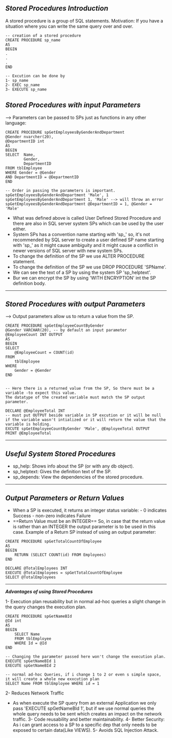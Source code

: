 ***Stored Procedures Introduction***
--
A stored procedure is a group of SQL statements.
Motivation: If you have a situation where you can write the same query over and over.

```
-- creation of a stored procedure
CREATE PROCEDURE sp_name 
AS 
BEGIN
.
.
.
END

-- Excution can be done by
1- sp_name
2- EXEC sp_name
3- EXECUTE sp_name
```

***Stored Procedures with input Parameters***
--
--> Parameters can be passed to SPs just as functions in any other language:

```
CREATE PROCEDURE spGetEmployeesByGenderAndDepartment
@Gender nvarcher(20),
@DepartmentID int
AS
BEGIN
SELECT  Name,
		Gender,
		DepartmentID
FROM tblEmployee
WHERE Gender = @Gender
AND DepartmentID = @DepartmentID
END

-- Order in passing the parameters is important.
spGetEmployeesByGenderAndDepartment 'Male', 1
spGetEmployeesByGenderAndDepartment 1, 'Male' --> will throw an error 
spGetEmployeesByGenderAndDepartment @DepartmentID = 1, @Gender = 'Male'
```

-  What was defined above is called User Defined Stored Procedure and there are also in SQL server system SPs which can be used by the user either. 
-  System SPs has a convention name starting with 'sp_' so, it's not recommended by SQL server to create a user defined SP name starting with 'sp_' as it might cause ambiguity and it might cause a conflict in newer versions of SQL server with new system SPs. 
-  To change the definition of the SP we use ALTER PROCEDURE statement.
-  To change the definition of the SP we use DROP PROCEDURE 'SPName'.
-  We can see the text of a SP by using the system SP 'sp_helptext'.
-  Bur we can encrypt the SP by using 'WITH ENCRYPTION' int the SP definition body. 
---
***Stored Procedures with output Parameters***
--
--> Output parameters allow us to return a value from the SP.
```
CREATE PROCEDURE spGetEmployeeCountByGender
@Gender VARCHAR(20), -- by default an input parameter
@EmployeeCount INT OUTPUT 
AS 
BEGIN 
SELECT 
	@EmployeeCount = COUNT(id)
FROM
	tblEmployee
WHERE 
	Gender = @Gender
END


-- Here there is a returned value from the SP, So there must be a variable -to expect this value.
The datatype of the created variable must match the SP output parameter.

DECLARE @EmployeeTotal INT
-- must put OUTPUT beside variable in SP excution or it will be null if the variable wasn't intialized or it will return the value that the variable is holding.
EXCUTE spGetEmployeeCountByGender 'Male', @EmployeeTotal OUTPUT
PRINT @EmployeeTotal
```

---

***Useful System Stored Procedures***
--

-  sp_help: Shows info about the SP (or with any db object).
-  sp_helptext: Gives the definition text of the SP.
-  sp_depends: View the dependencies of the stored procedure.
---

***Output Parameters or Return Values***
--
-  When a SP is executed, it returns an integer status variable:
			- 0 indicates Success
			-  non-zero indicates Failure
- ==Return Value must be an INTEGER== So, in case that the return value is rather than an INTEGER the output parameter is to be used in this case.
Example of a Return SP instead of using an output parameter:

```
CREATE PROCEDURE spGetTotalCountOfEmployee
AS
BEGIN
	RETURN (SELECT COUNT(id) FROM Employees)
END

DECLARE @TotalEmployees INT
EXECUTE @TotalEmployees = spGetTotalCountOfEmployee
SELECT @TotalEmployees 
```

---
***Advantages of using Stored Procedures***

1- Execution plan reusability but in normal ad-hoc queries a slight change in the query changes the execution plan.

```
CREATE PROCEDURE spGetNameBId
@Id int
AS
BEGIN
	SELECT Name
	FROM tblEmployee
	WHERE Id = @Id
END

-- Changing the parameter passed here won't change the execution plan.
EXECUTE spGetNameBId 1
EXECUTE spGetNameBId 2

-- normal ad-hoc Queries, if i change 1 to 2 or even s simple space, it will create a whole new exxcution plan
SELECT Name FROM tblEmployee WHERE id = 1  
```

2- Reduces Network Traffic
-  As when execute the SP query from an external Application we only pass 'EXECUTE spGetNameBId 1', but if we use normal queries the whole query needs to be sent which creates an impact on the network traffic.
3- Code reusability and better maintainability.
4- Better Security: As i can grant access to a SP to a specific dep that only needs to be exposed to certain data(Like VIEWS).
5- Avoids SQL Injection Attack.

